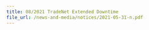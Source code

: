 ```yaml
---
title: 08/2021 TradeNet Extended Downtime
file_url: /news-and-media/notices/2021-05-31-n.pdf
---
```

